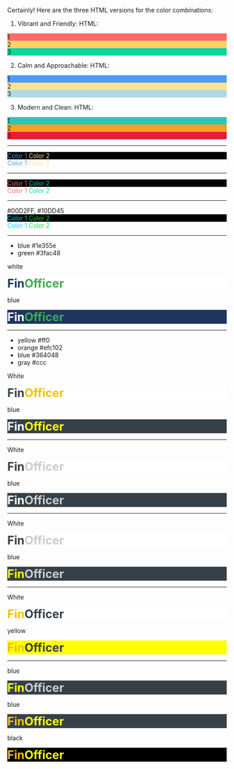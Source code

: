 Certainly! Here are the three HTML versions for the color combinations:

1. Vibrant and Friendly:
HTML:

<div style="background-color: #FF6B6B;">1</div>
<div style="background-color: #FFD166;">2</div>
<div style="background-color: #06D6A0;">3</div>


2. Calm and Approachable:
HTML:

<div style="background-color: #509BF5;">1</div>
<div style="background-color: #FCE38A;">2</div>
<div style="background-color: #AED9E0;">3</div>


3. Modern and Clean:
HTML:

<div style="background-color: #2EC4B6;">1</div>
<div style="background-color: #FF9F1C;">2</div>
<div style="background-color: #E71D36;">3</div>


<hr>

<div style="background-color: black;">
  <span style="color: #509BF5;">Color 1</span>
  <span style="color: #FCE38A;">Color 2</span>
</div>

<div style="background-color: white;">
  <span style="color: #509BF5;">Color 1</span>
  <span style="color: #FCE38A;">Color 2</span>
</div>

<hr>

<div style="background-color: black;">
  <span style="color: #FF6B6B;">Color 1</span>
  <span style="color: #06D6A0;">Color 2</span>
</div>


<div style="background-color: white;">
  <span style="color: #FF6B6B;">Color 1</span>
  <span style="color: #06D6A0;">Color 2</span>
</div>



<hr>
#00D2FF, #10DD45

<div style="background-color: black;">
  <span style="color: #00D2FF;">Color 1</span>
  <span style="color: #10DD45;">Color 2</span>
</div>


<div style="background-color: white;">
  <span style="color: #00D2FF;">Color 1</span>
  <span style="color: #10DD45;">Color 2</span>
</div>



<hr>

 + blue #1e355e 
 + green #3fac48

white
<div style="background-color: white; font-weight: bolder; font-size:20pt;">
  <span style="color: #1e355e;"> Fin</span><span style="color: #3fac48;">Officer</span>
</div>

blue
<div style="background-color: #1e355e; font-weight: bolder; font-size:20pt;">
  <span style="color: white;"> Fin</span><span style="color: #3fac48;">Officer</span>
</div>

<hr>

+ yellow #ff0
+ orange #efc102
+ blue #364048
+ gray #ccc 

White
<div style="background-color: white; font-weight: bolder; font-size:20pt;">
  <span style="color: #364048;"> Fin</span><span style="color: #efc102;">Officer</span>
</div>

blue
<div style="background-color: #364048; font-weight: bolder; font-size:20pt;">
  <span style="color: white;"> Fin</span><span style="color: #ff0;">Officer</span>
</div>

---

White
<div style="background-color: white; font-weight: bolder; font-size:20pt;">
  <span style="color: #364048;"> Fin</span><span style="color: #ccc;">Officer</span>
</div>

blue
<div style="background-color: #364048; font-weight: bolder; font-size:20pt;">
  <span style="color: white;"> Fin</span><span style="color: #ccc;">Officer</span>
</div>

---

White
<div style="background-color: white; font-weight: bolder; font-size:20pt;">
  <span style="color: #364048;"> Fin</span><span style="color: #ccc;">Officer</span>
</div>

blue
<div style="background-color: #364048; font-weight: bolder; font-size:20pt;">
  <span style="color: #ff0;"> Fin</span><span style="color: #ccc;">Officer</span>
</div>

---

White
<div style="background-color: white; font-weight: bolder; font-size:20pt;">
  <span style="color: #efc102;"> Fin</span><span style="color: #364048;">Officer</span>
</div>

yellow
<div style="background-color: #ff0; font-weight: bolder; font-size:20pt;">
  <span style="color: #efc102;"> Fin</span><span style="color: #364048;">Officer</span>
</div>

---

blue
<div style="background-color: #364048; font-weight: bolder; font-size:20pt;">
  <span style="color: #ff0;"> Fin</span><span style="color: #ccc;">Officer</span>
</div>

blue
<div style="background-color: #364048; font-weight: bolder; font-size:20pt;">
  <span style="color: #efc102;"> Fin</span><span style="color: #ff0;">Officer</span>
</div>


black
<div style="background-color: black; font-weight: bolder; font-size:20pt;">
  <span style="color: #efc102;"> Fin</span><span style="color: #ff0;">Officer</span>
</div>

